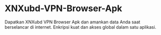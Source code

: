 # XNXubd-VPN-Browser-Apk
Dapatkan XNXubd VPN Browser Apk dan amankan data Anda saat berselancar di internet. Enkripsi kuat dan akses global dalam satu aplikasi.
